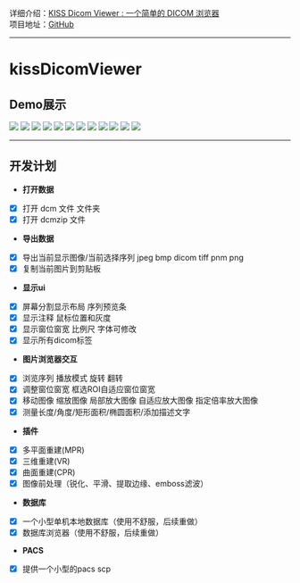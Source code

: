详细介绍：[KISS Dicom Viewer : 一个简单的 DICOM 浏览器](https://beondxin.blog.csdn.net/article/details/108678403)  
项目地址：[GitHub](https://github.com/BeyondXinXin/KISS-Dicom-Viewer)

---

# kissDicomViewer
## Demo展示
![](https://raw.githubusercontent.com/BeyondXinXin/BeyondXinXIn/main/PixX/1.5rf17p9kj0o0.gif#pic_center)
![](https://img-blog.csdnimg.cn/20210207220052527.gif#pic_center)
![](https://img-blog.csdnimg.cn/20210207215731176.gif#pic_center)
![](https://img-blog.csdnimg.cn/20210207215730987.gif#pic_center)
![](https://img-blog.csdnimg.cn/20210207215730938.gif#pic_center)
![](https://img-blog.csdnimg.cn/20210207215730626.gif#pic_center)
![](https://img-blog.csdnimg.cn/20210207215730494.gif#pic_center)
![](https://img-blog.csdnimg.cn/2021020721574924.png?x-oss-process=image/watermark,type_ZmFuZ3poZW5naGVpdGk,shadow_10,text_aHR0cHM6Ly9ibG9nLmNzZG4ubmV0L2ExNTAwNTc4NDMyMA==,size_16,color_FFFFFF,t_70#pic_center)
![](https://img-blog.csdnimg.cn/20210207215756662.png?x-oss-process=image/watermark,type_ZmFuZ3poZW5naGVpdGk,shadow_10,text_aHR0cHM6Ly9ibG9nLmNzZG4ubmV0L2ExNTAwNTc4NDMyMA==,size_16,color_FFFFFF,t_70#pic_center)
![](https://img-blog.csdnimg.cn/2021020721580197.png?x-oss-process=image/watermark,type_ZmFuZ3poZW5naGVpdGk,shadow_10,text_aHR0cHM6Ly9ibG9nLmNzZG4ubmV0L2ExNTAwNTc4NDMyMA==,size_16,color_FFFFFF,t_70#pic_center)
![](https://img-blog.csdnimg.cn/20210207215815761.png?x-oss-process=image/watermark,type_ZmFuZ3poZW5naGVpdGk,shadow_10,text_aHR0cHM6Ly9ibG9nLmNzZG4ubmV0L2ExNTAwNTc4NDMyMA==,size_16,color_FFFFFF,t_70#pic_center)
![](https://img-blog.csdnimg.cn/20210207215819503.png?x-oss-process=image/watermark,type_ZmFuZ3poZW5naGVpdGk,shadow_10,text_aHR0cHM6Ly9ibG9nLmNzZG4ubmV0L2ExNTAwNTc4NDMyMA==,size_16,color_FFFFFF,t_70#pic_center)

---
## 开发计划

* **打开数据**  
* [x] 打开 dcm 文件 文件夹  
* [x] 打开 dcmzip 文件
* **导出数据**  
* [x] 导出当前显示图像/当前选择序列 jpeg bmp dicom tiff pnm png   
* [x] 复制当前图片到剪贴板  
* **显示ui**
* [x] 屏幕分割显示布局  序列预览条
* [x] 显示注释 鼠标位置和灰度
* [x] 显示窗位窗宽 比例尺 字体可修改
* [x] 显示所有dicom标签
* **图片浏览器交互**
* [x] 浏览序列 播放模式 旋转 翻转
* [x] 调整窗位窗宽 框选ROI自适应窗位窗宽
* [x] 移动图像 缩放图像 局部放大图像 自适应放大图像 指定倍率放大图像 
* [x] 测量长度/角度/矩形面积/椭圆面积/添加描述文字
* **插件** 
* [x] 多平面重建(MPR)
* [x] 三维重建(VR)
* [x] 曲面重建(CPR)
* [x] 图像前处理（锐化、平滑、提取边缘、emboss滤波）
* **数据库**
* [x] 一个小型单机本地数据库（使用不舒服，后续重做）
* [x] 数据库浏览器（使用不舒服，后续重做）
* **PACS** 
* [x] 提供一个小型的pacs scp
